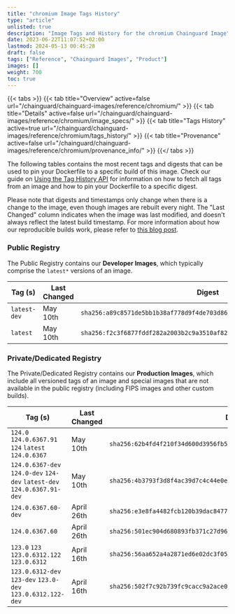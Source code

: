 ```yaml
---
title: "chromium Image Tags History"
type: "article"
unlisted: true
description: "Image Tags and History for the chromium Chainguard Image"
date: 2023-06-22T11:07:52+02:00
lastmod: 2024-05-13 00:45:28
draft: false
tags: ["Reference", "Chainguard Images", "Product"]
images: []
weight: 700
toc: true
---
```


{{< tabs >}}
{{< tab title="Overview" active=false url="/chainguard/chainguard-images/reference/chromium/" >}}
{{< tab title="Details" active=false url="/chainguard/chainguard-images/reference/chromium/image_specs/" >}}
{{< tab title="Tags History" active=true url="/chainguard/chainguard-images/reference/chromium/tags_history/" >}}
{{< tab title="Provenance" active=false url="/chainguard/chainguard-images/reference/chromium/provenance_info/" >}}
{{</ tabs >}}

The following tables contains the most recent tags and digests that can be used to pin your Dockerfile to a specific build of this image. Check our guide on [Using the Tag History API](/chainguard/chainguard-images/using-the-tag-history-api/) for information on how to fetch all tags from an image and how to pin your Dockerfile to a specific digest.

Please note that digests and timestamps only change when there is a change to the image, even though images are rebuilt every night. The "Last Changed" column indicates when the image was last modified, and doesn't always reflect the latest build timestamp. For more information about how our reproducible builds work, please refer to [this blog post](https://www.chainguard.dev/unchained/reproducing-chainguards-reproducible-image-builds).

### Public Registry
The Public Registry contains our **Developer Images**, which typically comprise the `latest*` versions of an image.

| Tag (s)       | Last Changed | Digest                                                                    |
|---------------|--------------|---------------------------------------------------------------------------|
|  `latest-dev` | May 10th     | `sha256:a89c8571de5bb1b38af778d9f4de703d86ab86886d8456ca1853cad1ba64feea` |
|  `latest`     | May 10th     | `sha256:f2c3f6877fddf282a2003b2c9a3510af826e81fa05e688e79b2dbe9b1bc41228` |


### Private/Dedicated Registry
The Private/Dedicated Registry contains our **Production Images**, which include all versioned tags of an image and special images that are not available in the public registry (including FIPS images and other custom builds).

| Tag (s)                                                                  | Last Changed | Digest                                                                    |
|--------------------------------------------------------------------------|--------------|---------------------------------------------------------------------------|
|  `124.0` `124.0.6367.91` `124` `latest` `124.0.6367`                     | May 10th     | `sha256:62b4fd4f210f34d600d3956fb51897d91b102bc6953d6a7d23cde634618357eb` |
|  `124.0.6367-dev` `124.0-dev` `124-dev` `latest-dev` `124.0.6367.91-dev` | May 10th     | `sha256:4b3793f3d8f4ac39d7c4c44e0e99cab8cc351bcb6bebb0fa5680a3d35501e728` |
|  `124.0.6367.60-dev`                                                     | April 26th   | `sha256:e3e8fa4482fcb120b39dac8477afb7c5f225f7bfe09930a28ee9b5a8e13f834f` |
|  `124.0.6367.60`                                                         | April 26th   | `sha256:501ec904d680893fb371c27d96359d77942a81dea645b07de983ae23ad2e09f5` |
|  `123.0` `123` `123.0.6312.122` `123.0.6312`                             | April 16th   | `sha256:56aa652a4a2871ed6e02dc3f058814244fec31cd610206489e194256531fc220` |
|  `123.0.6312-dev` `123-dev` `123.0-dev` `123.0.6312.122-dev`             | April 16th   | `sha256:502f7c92b739fc9cacc9a2ace003d266f2c5d195de7757bd2d4234d7885e3b8c` |

